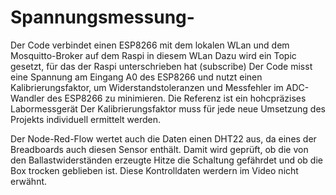 # Spannungsmessung-
Der Code verbindet einen ESP8266 mit dem lokalen WLan und dem Mosquitto-Broker auf dem Raspi in diesem WLan
Dazu wird ein Topic gesetzt, für das der Raspi unterschrieben hat (subscribe)
Der Code misst eine Spannung am Eingang A0 des ESP8266 und nutzt einen Kalibrierungsfaktor, um Widerstandstoleranzen und Messfehler im ADC-Wandler des ESP8266 zu minimieren.
Die Referenz ist ein hohcpräzises Labormessgerät
Der Kalibrierungsfaktor muss für jede neue Umsetzung des Projekts individuell ermittelt werden.

Der Node-Red-Flow wertet auch die Daten einen DHT22 aus, da eines der Breadboards auch diesen Sensor enthält. Damit wird geprüft, ob die von den Ballastwiderständen erzeugte Hitze die Schaltung gefährdet und ob die Box trocken geblieben ist. Diese Kontrolldaten werdern im Video nicht erwähnt.
